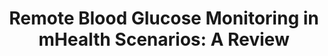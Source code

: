 ---
title: "Remote Blood Glucose Monitoring in mHealth Scenarios: A Review"
authors: "E. Losiouk, G. Lanzola, A. Galderisi, D. Trevisanuto, G. Steil, A. Facchinetti, and C. Cobelli"
venue: "Sensors"
type: "journal"
year: 2016
volume: "16(12)"
pages: "1983"
paperurl: "https://www.mdpi.com/1424-8220/16/12/1983/pdf"
--- 